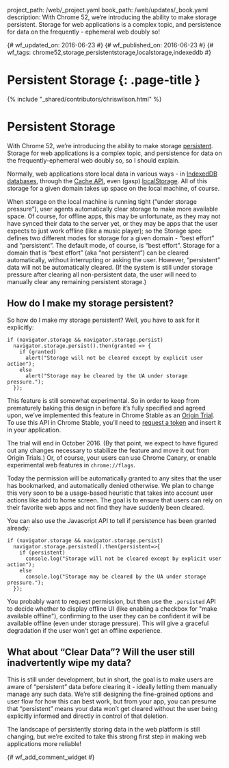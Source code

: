 project_path: /web/_project.yaml
book_path: /web/updates/_book.yaml
description: With Chrome 52, we’re introducing the ability to make storage persistent.  Storage for web applications is a complex topic, and persistence for data on the frequently - ephemeral web doubly so!

{# wf_updated_on: 2016-06-23 #}
{# wf_published_on: 2016-06-23 #}
{# wf_tags: chrome52,storage,persistentstorage,localstorage,indexeddb #}

# Persistent Storage {: .page-title }

{% include "_shared/contributors/chriswilson.html" %}



# Persistent Storage

With Chrome 52, we’re introducing the ability to make storage 
[persistent](https://storage.spec.whatwg.org/#persistence).  Storage for web
applications is a complex topic, and persistence for data on the
frequently-ephemeral web doubly so, so I should explain.

Normally, web applications store local data in various ways - in
[IndexedDB databases](https://developer.mozilla.org/en-US/docs/Web/API/IndexedDB_API),
through the [Cache API](https://developer.mozilla.org/en-US/docs/Web/API/Cache),
even (gasp) [localStorage](https://developer.mozilla.org/en-US/docs/Web/API/Window/localStorage).
All of this storage for a given domain takes up space on the local machine, of course.

When storage on the local machine is running tight (“under storage pressure”),
user agents automatically clear storage to make more available space.  Of
course, for offline apps, this may be unfortunate, as they may not have synced
their data to the server yet, or they may be apps that the user expects to just
work offline (like a music player); so the Storage spec defines two different
modes for storage for a given domain - “best effort” and “persistent”.  The
default mode, of course, is “best effort”.  Storage for a domain that is
“best effort” (aka “not persistent”) can be cleared automatically, without
interrupting or asking the user.  However, “persistent” data will not be
automatically cleared. (If the system is still under storage pressure after
clearing all non-persistent data, the user will need to manually clear any
remaining persistent storage.)

## How do I make my storage persistent?

So how do I make my storage persistent?  Well, you have to ask for it
explicitly:


    if (navigator.storage && navigator.storage.persist)
      navigator.storage.persist().then(granted => {
        if (granted)
          alert("Storage will not be cleared except by explicit user action");
        else
          alert("Storage may be cleared by the UA under storage pressure.");
      });
    

This feature is still somewhat experimental. So in order to keep from
prematurely baking this design in before it’s fully specified and agreed upon,
we’ve implemented this feature in Chrome Stable as an
[Origin Trial](https://github.com/jpchase/OriginTrials/blob/gh-pages/developer-guide.md).
To use this API in Chrome Stable, you’ll need to
[request a token](https://github.com/jpchase/OriginTrials/blob/gh-pages/developer-guide.md#how-do-i-enable-an-experimental-feature-on-my-origin)
and insert it in your application.

The trial will end in October 2016. 
(By that point, we expect to have figured out any changes necessary to
stabilize the feature and move it out from Origin Trials.)  Or, of course,
your users can use Chrome Canary, or enable experimental web features in
`chrome://flags`.

Today the permission will be automatically granted to any sites that the user
has bookmarked, and automatically denied otherwise.  We plan to change this
very soon to be a usage-based heuristic that takes into account user actions
like add to home screen.  The goal is to ensure that users can rely on their
favorite web apps and not find they have suddenly been cleared.

You can also use the Javascript API to tell if persistence has been granted
already:


    if (navigator.storage && navigator.storage.persist) 
      navigator.storage.persisted().then(persistent=>{
        if (persistent)
          console.log("Storage will not be cleared except by explicit user action");
        else
          console.log("Storage may be cleared by the UA under storage pressure.");
      });
    

You probably want to request permission, but then use the `.persisted` API to 
decide whether to display offline UI (like enabling a checkbox for "make 
available offline"), confirming to the user they can be confident it will be
available offline (even under storage pressure).  This will give a graceful
degradation if the user won’t get an offline experience.

## What about “Clear Data”?  Will the user still inadvertently wipe my data?

This is still under development, but in short, the goal is to make users are aware
of “persistent” data before clearing it - ideally letting them manually manage
any such data.  We’re still designing the fine-grained options and user flow
for how this can best work, but from your app, you can presume that
“persistent” means your data won’t get cleared without the user being
explicitly informed and directly in control of that deletion.

The landscape of persistently storing data in the web platform is still
changing, but we’re excited to take this strong first step in making
web applications more reliable!


{# wf_add_comment_widget #}
